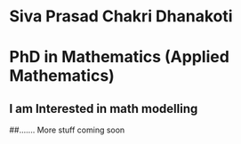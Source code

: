 # Siva Prasad Chakri Dhanakoti
# PhD in Mathematics (Applied Mathematics)
## I am Interested in math modelling 
##....... More stuff coming soon
